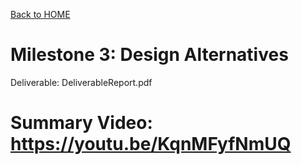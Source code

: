 [Back to HOME](../README.md)


# Milestone 3: Design Alternatives
Deliverable: DeliverableReport.pdf 
# Summary Video: https://youtu.be/KqnMFyfNmUQ
